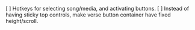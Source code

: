 [ ] Hotkeys for selecting song/media, and activating buttons.
[ ] Instead of having sticky top controls, make verse button container have fixed height/scroll.

